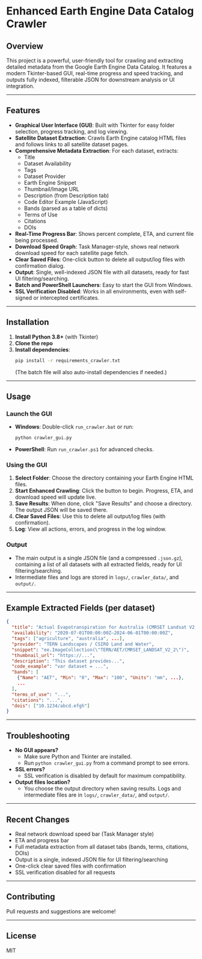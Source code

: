 # Enhanced Earth Engine Data Catalog Crawler

## Overview

This project is a powerful, user-friendly tool for crawling and extracting detailed metadata from the Google Earth Engine Data Catalog. It features a modern Tkinter-based GUI, real-time progress and speed tracking, and outputs fully indexed, filterable JSON for downstream analysis or UI integration.

---

## Features

- **Graphical User Interface (GUI)**: Built with Tkinter for easy folder selection, progress tracking, and log viewing.
- **Satellite Dataset Extraction**: Crawls Earth Engine catalog HTML files and follows links to all satellite dataset pages.
- **Comprehensive Metadata Extraction**: For each dataset, extracts:
  - Title
  - Dataset Availability
  - Tags
  - Dataset Provider
  - Earth Engine Snippet
  - Thumbnail/Image URL
  - Description (from Description tab)
  - Code Editor Example (JavaScript)
  - Bands (parsed as a table of dicts)
  - Terms of Use
  - Citations
  - DOIs
- **Real-Time Progress Bar**: Shows percent complete, ETA, and current file being processed.
- **Download Speed Graph**: Task Manager-style, shows real network download speed for each satellite page fetch.
- **Clear Saved Files**: One-click button to delete all output/log files with confirmation dialog.
- **Output**: Single, well-indexed JSON file with all datasets, ready for fast UI filtering/searching.
- **Batch and PowerShell Launchers**: Easy to start the GUI from Windows.
- **SSL Verification Disabled**: Works in all environments, even with self-signed or intercepted certificates.

---

## Installation

1. **Install Python 3.8+** (with Tkinter)
2. **Clone the repo**
3. **Install dependencies**:
   ```sh
   pip install -r requirements_crawler.txt
   ```
   (The batch file will also auto-install dependencies if needed.)

---

## Usage

### Launch the GUI
- **Windows**: Double-click `run_crawler.bat` or run:
  ```sh
  python crawler_gui.py
  ```
- **PowerShell**: Run `run_crawler.ps1` for advanced checks.

### Using the GUI
1. **Select Folder**: Choose the directory containing your Earth Engine HTML files.
2. **Start Enhanced Crawling**: Click the button to begin. Progress, ETA, and download speed will update live.
3. **Save Results**: When done, click "Save Results" and choose a directory. The output JSON will be saved there.
4. **Clear Saved Files**: Use this to delete all output/log files (with confirmation).
5. **Log**: View all actions, errors, and progress in the log window.

### Output
- The main output is a single JSON file (and a compressed `.json.gz`), containing a list of all datasets with all extracted fields, ready for UI filtering/searching.
- Intermediate files and logs are stored in `logs/`, `crawler_data/`, and `output/`.

---

## Example Extracted Fields (per dataset)
```json
{
  "title": "Actual Evapotranspiration for Australia (CMRSET Landsat V2.2)",
  "availability": "2020-07-01T00:00:00Z–2024-06-01T00:00:00Z",
  "tags": ["agriculture", "australia", ...],
  "provider": "TERN Landscapes / CSIRO Land and Water",
  "snippet": "ee.ImageCollection(\"TERN/AET/CMRSET_LANDSAT_V2_2\")",
  "thumbnail_url": "https://...",
  "description": "This dataset provides...",
  "code_example": "var dataset = ...",
  "bands": [
    {"Name": "AET", "Min": "0", "Max": "100", "Units": "mm", ...},
    ...
  ],
  "terms_of_use": "...",
  "citations": "...",
  "dois": ["10.1234/abcd.efgh"]
}
```

---

## Troubleshooting
- **No GUI appears?**
  - Make sure Python and Tkinter are installed.
  - Run `python crawler_gui.py` from a command prompt to see errors.
- **SSL errors?**
  - SSL verification is disabled by default for maximum compatibility.
- **Output files location?**
  - You choose the output directory when saving results. Logs and intermediate files are in `logs/`, `crawler_data/`, and `output/`.

---

## Recent Changes
- Real network download speed bar (Task Manager style)
- ETA and progress bar
- Full metadata extraction from all dataset tabs (bands, terms, citations, DOIs)
- Output is a single, indexed JSON file for UI filtering/searching
- One-click clear saved files with confirmation
- SSL verification disabled for all requests

---

## Contributing
Pull requests and suggestions are welcome!

---

## License
MIT 
